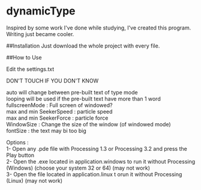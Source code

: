 # dynamicType
Inspired by some work I've done while studying, I've created this program. Writing just became cooler.

##Installation
Just download the whole project with every file.

##How to Use  

Edit the settings.txt

DON'T TOUCH IF YOU DON'T KNOW  

auto will change between pre-built text of type mode  
looping will be used if the pre-built text have more than 1 word  
fullscreenMode : Full screen of windowed?  
max and min SeekerSpeed : particle speed  
max and min SeekerForce : particle force  
WindowSize : Change the size of the window (of windowed mode)  
fontSize : the text may bi too big  

Options :   
  1- Open any .pde file with Processing 1.3 or Processing 3.2 and press the Play button  
  2- Open the .exe located in application.windows to run it without Processing (Windows) (choose your system 32 or 64) (may not work)  
  3- Open the file  located in application.linux t orun it without Processing (Linux) (may not work)  
  
